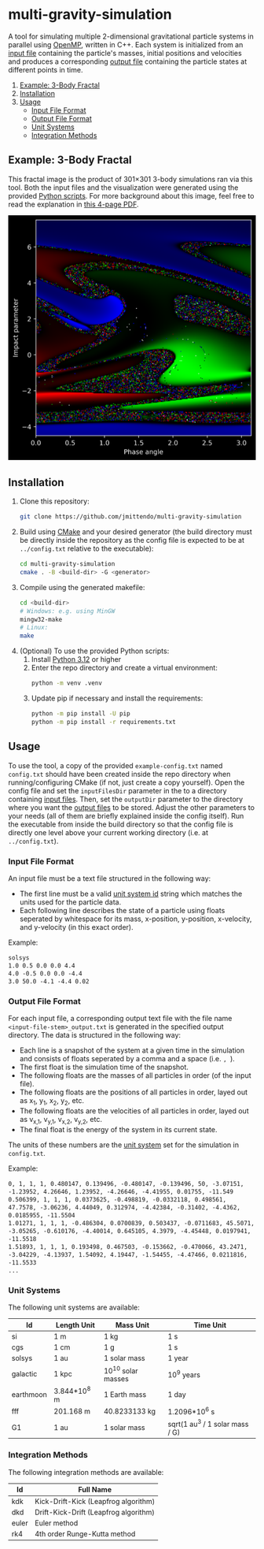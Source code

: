 multi-gravity-simulation
========================

A tool for simulating multiple 2-dimensional gravitational particle systems in parallel
using [OpenMP](https://www.openmp.org/), written in C++. Each system is initialized from
an [input file](#input-file-format) containing the particle's masses, initial positions
and velocities and produces a corresponding [output file](#output-file-format)
containing the particle states at different points in time.

1. [Example: 3-Body Fractal](#example-3-body-fractal)
2. [Installation](#installation)
3. [Usage](#usage)
    * [Input File Format](#input-file-format)
    * [Output File Format](#output-file-format)
    * [Unit Systems](#unit-systems)
    * [Integration Methods](#integration-methods)

Example: 3-Body Fractal
-----------------------
This fractal image is the product of 301×301 3-body simulations ran via this tool. Both
the input files and the visualization were generated using the provided
[Python scripts](scripts). For more background about this image, feel free to read the
explanation in [this 4-page PDF](docs/3body-fractal.pdf).

<img src="docs/3body-fractal.png" width="512">

Installation
------------
1. Clone this repository:
    ```sh
    git clone https://github.com/jmittendo/multi-gravity-simulation
    ```
2. Build using [CMake](https://cmake.org/) and your desired generator (the build
directory must be directly inside the repository as the config file is expected to be at
`../config.txt` relative to the executable):
    ```sh
    cd multi-gravity-simulation
    cmake . -B <build-dir> -G <generator>
    ```
3. Compile using the generated makefile:
    ```sh
    cd <build-dir>
    # Windows: e.g. using MinGW
    mingw32-make
    # Linux:
    make
    ```
4. (Optional) To use the provided Python scripts:
    1. Install [Python 3.12](https://www.python.org/) or higher
    2. Enter the repo directory and create a virtual environment:
        ```sh
        python -m venv .venv
        ```
    3. Update pip if necessary and install the requirements:
        ```sh
        python -m pip install -U pip
        python -m pip install -r requirements.txt
        ```


Usage
-----
To use the tool, a copy of the provided `example-config.txt` named `config.txt` should
have been created inside the repo directory when running/configuring CMake (if not, just
create a copy yourself). Open the config file and set the `inputFilesDir` parameter in
the to a directory containing [input files](#input-file-format). Then, set the
`outputDir` parameter to the directory where you want the
[output files](#output-file-format) to be stored. Adjust the other parameters to your
needs (all of them are briefly explained inside the config itself). Run the executable
from inside the build directory so that the config file is directly one level above
your current working directory (i.e. at `../config.txt`).

### Input File Format
An input file must be a text file structured in the following way:
- The first line must
be a valid [unit system id](#unit-systems) string which matches the units used for the
particle data.
- Each following line describes the state of a particle using floats seperated by
whitespace for its mass, x-position, y-position, x-velocity, and y-velocity (in this
exact order).

Example:
```
solsys
1.0 0.5 0.0 0.0 4.4
4.0 -0.5 0.0 0.0 -4.4
3.0 50.0 -4.1 -4.4 0.02
```

### Output File Format
For each input file, a corresponding output text file with the file name
`<input-file-stem>_output.txt` is generated in the specified output directory. The data
is structured in the following way:
- Each line is a snapshot of the system at a given time in the simulation and consists
of floats seperated by a comma and a space (i.e. `, `).
- The first float is the simulation time of the snapshot.
- The following floats are the masses of all particles in order (of the input file).
- The following floats are the positions of all particles in order, layed out as
x<sub>1</sub>, y<sub>1</sub>, x<sub>2</sub>, y<sub>2</sub>, etc.
- The following floats are the velocities of all particles in order, layed out as
v<sub>x,1</sub>, v<sub>y,1</sub>, v<sub>x,2</sub>, v<sub>y,2</sub>, etc.
- The final float is the energy of the system in its current state.

The units of these numbers are the [unit system](#unit-systems) set for the simulation
in `config.txt`.

Example:
```
0, 1, 1, 1, 0.480147, 0.139496, -0.480147, -0.139496, 50, -3.07151, -1.23952, 4.26646, 1.23952, -4.26646, -4.41955, 0.01755, -11.549
0.506399, 1, 1, 1, 0.0373625, -0.498819, -0.0332118, 0.498561, 47.7578, -3.06236, 4.44049, 0.312974, -4.42384, -0.31402, -4.4362, 0.0185955, -11.5504
1.01271, 1, 1, 1, -0.486304, 0.0700839, 0.503437, -0.0711683, 45.5071, -3.05265, -0.610176, -4.40014, 0.645105, 4.3979, -4.45448, 0.0197941, -11.5518
1.51893, 1, 1, 1, 0.193498, 0.467503, -0.153662, -0.470066, 43.2471, -3.04229, -4.13937, 1.54092, 4.19447, -1.54455, -4.47466, 0.0211816, -11.5533
...
```

### Unit Systems
The following unit systems are available:

| Id        | Length Unit            | Mass Unit                    | Time Unit                                    |
| --------- | ---------------------- | ---------------------------- | -------------------------------------------- |
| si        | 1 m                    | 1 kg                         | 1 s                                          |
| cgs       | 1 cm                   | 1 g                          | 1 s                                          |
| solsys    | 1 au                   | 1 solar mass                 | 1 year                                       |
| galactic  | 1 kpc                  | 10<sup>10</sup> solar masses | 10<sup>9</sup> years                         |
| earthmoon | 3.844*10<sup>8</sup> m | 1 Earth mass                 | 1 day                                        |
| fff       | 201.168 m              | 40.8233133 kg                | 1.2096*10<sup>6</sup> s                      |
| G1        | 1 au                   | 1 solar mass                 | sqrt(1 au<sup>3</sup> / 1 solar mass / G)    |

### Integration Methods
The following integration methods are available:

| Id    | Full Name                             |
| ----- | ------------------------------------- |
| kdk   | Kick-Drift-Kick (Leapfrog algorithm)  |
| dkd   | Drift-Kick-Drift (Leapfrog algorithm) |
| euler | Euler method                          |
| rk4   | 4th order Runge-Kutta method          |
